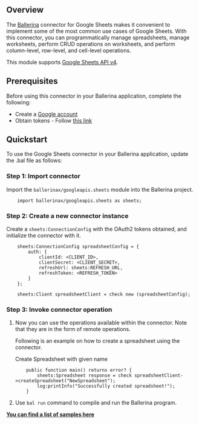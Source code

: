 ## Overview

The [Ballerina](https://ballerina.io/) connector for Google Sheets makes it convenient to implement some of the most common use cases of Google Sheets. With this connector, you can programmatically manage spreadsheets, manage worksheets, perform CRUD operations on worksheets, and perform column-level, row-level, and cell-level operations.

This module supports [Google Sheets API v4](https://developers.google.com/sheets/api).

## Prerequisites

Before using this connector in your Ballerina application, complete the following:

- Create a [Google account](https://accounts.google.com/signup/v2/webcreateaccount?utm_source=ga-ob-search&utm_medium=google-account&flowName=GlifWebSignIn&flowEntry=SignUp)
- Obtain tokens - Follow [this link](https://developers.google.com/identity/protocols/oauth2)

## Quickstart

To use the Google Sheets connector in your Ballerina application, update the .bal file as follows:

### Step 1: Import connector
Import the `ballerinax/googleapis.sheets` module into the Ballerina project.
```ballerina
    import ballerinax/googleapis.sheets as sheets;
```

### Step 2: Create a new connector instance
Create a `sheets:ConnectionConfig` with the OAuth2 tokens obtained, and initialize the connector with it. 
```ballerina
    sheets:ConnectionConfig spreadsheetConfig = {
        auth: {
            clientId: <CLIENT_ID>,
            clientSecret: <CLIENT_SECRET>,
            refreshUrl: sheets:REFRESH_URL,
            refreshToken: <REFRESH_TOKEN>
        }
    };

    sheets:Client spreadsheetClient = check new (spreadsheetConfig);
```

### Step 3: Invoke connector operation
1. Now you can use the operations available within the connector. Note that they are in the form of remote operations.

    Following is an example on how to create a spreadsheet using the connector.

    Create Spreadsheet with given name

    ```ballerina
        public function main() returns error? {
            sheets:Spreadsheet response = check spreadsheetClient->createSpreadsheet("NewSpreadsheet");
            log:printInfo("Successfully created spreadsheet!");
        }
    ```

2. Use `bal run` command to compile and run the Ballerina program. 

**[You can find a list of samples here](https://github.com/ballerina-platform/module-ballerinax-googleapis.sheets/tree/master/gsheet/samples)**
